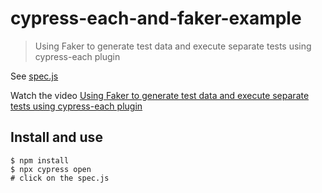 # cypress-each-and-faker-example
> Using Faker to generate test data and execute separate tests using cypress-each plugin

See [spec.js](./cypress/integration/spec.js)

Watch the video [Using Faker to generate test data and execute separate tests using cypress-each plugin](https://youtu.be/WO3ujoEhVUc)

## Install and use

```shell
$ npm install
$ npx cypress open
# click on the spec.js
```
